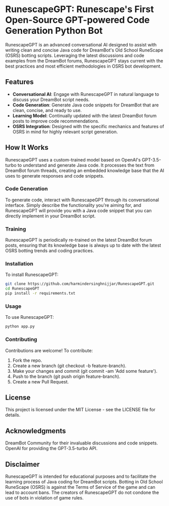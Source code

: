 # RunescapeGPT: Runescape's First Open-Source GPT-powered Code Generation Python Bot

RunescapeGPT is an advanced conversational AI designed to assist with writing clean and concise Java code for DreamBot's Old School RuneScape (OSRS) botting scripts. Leveraging the latest discussions and code examples from the DreamBot forums, RunescapeGPT stays current with the best practices and most efficient methodologies in OSRS bot development.

## Features

- **Conversational AI**: Engage with RunescapeGPT in natural language to discuss your DreamBot script needs.
- **Code Generation**: Generate Java code snippets for DreamBot that are clean, concise, and ready to use.
- **Learning Model**: Continually updated with the latest DreamBot forum posts to improve code recommendations.
- **OSRS Integration**: Designed with the specific mechanics and features of OSRS in mind for highly relevant script generation.

## How It Works

RunescapeGPT uses a custom-trained model based on OpenAI's GPT-3.5-turbo to understand and generate Java code. It processes the text from DreamBot forum threads, creating an embedded knowledge base that the AI uses to generate responses and code snippets.

### Code Generation

To generate code, interact with RunescapeGPT through its conversational interface. Simply describe the functionality you're aiming for, and RunescapeGPT will provide you with a Java code snippet that you can directly implement in your DreamBot script.

### Training

RunescapeGPT is periodically re-trained on the latest DreamBot forum posts, ensuring that its knowledge base is always up to date with the latest OSRS botting trends and coding practices.

### Installation

To install RunescapeGPT:

```bash
git clone https://github.com/harmindersinghnijjar/RunescapeGPT.git
cd RunescapeGPT
pip install -r requirements.txt
```
### Usage
To use RunescapeGPT:

```bash
python app.py
```

### Contributing
Contributions are welcome! To contribute:

1. Fork the repo.
2. Create a new branch (git checkout -b feature-branch).
3. Make your changes and commit (git commit -am 'Add some feature').
4. Push to the branch (git push origin feature-branch).
5. Create a new Pull Request.

## License
This project is licensed under the MIT License - see the LICENSE file for details.

## Acknowledgments
DreamBot Community for their invaluable discussions and code snippets.<br>
OpenAI for providing the GPT-3.5-turbo API.<br>

## Disclaimer
RunescapeGPT is intended for educational purposes and to facilitate the learning process of Java coding for DreamBot scripts. Botting in Old School RuneScape (OSRS) is against the Terms of Service of the game and can lead to account bans. The creators of RunescapeGPT do not condone the use of bots in violation of game rules.

